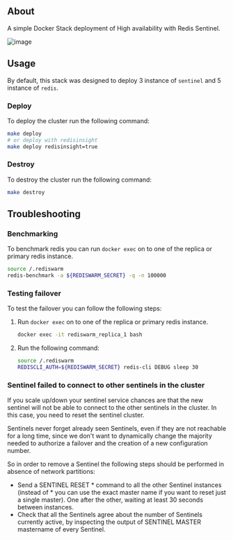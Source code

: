 ## About

A simple Docker Stack deployment of High availability with Redis Sentinel.

![image](https://github.com/rediswarm/stack/assets/4363857/5c3be12b-014b-471b-8ffe-37770194456f)

## Usage

By default, this stack was designed to deploy 3 instance of `sentinel` and 5 instance of `redis`.

### Deploy

To deploy the cluster run the following command:

```bash
make deploy
# or deploy with redisinsight
make deploy redisinsight=true
```

### Destroy

To destroy the cluster run the following command:

```bash
make destroy
```

## Troubleshooting

### Benchmarking

To benchmark redis you can run `docker exec` on to one of the replica or primary redis instance.

```bash
source /.rediswarm
redis-benchmark -a ${REDISWARM_SECRET} -q -n 100000
```

### Testing failover

To test the failover you can follow the following steps:

1. Run `docker exec` on to one of the replica or primary redis instance.
   ```bash
   docker exec -it rediswarm_replica_1 bash
   ```
2. Run the following command:
    ```bash
    source /.rediswarm
    REDISCLI_AUTH=${REDISWARM_SECRET} redis-cli DEBUG sleep 30
    ```

### Sentinel failed to connect to other sentinels in the cluster

If you scale up/down your sentinel service chances are that the new sentinel will not be able to connect to the other sentinels in the cluster. In this case, you need to reset the sentinel cluster.

Sentinels never forget already seen Sentinels, even if they are not reachable for a long time, since we don't want to dynamically change the majority needed to authorize a failover and the creation of a new configuration number.

So in order to remove a Sentinel the following steps should be performed in absence of network partitions:

- Send a SENTINEL RESET * command to all the other Sentinel instances (instead of * you can use the exact master name if you want to reset just a single master). One after the other, waiting at least 30 seconds between instances.
- Check that all the Sentinels agree about the number of Sentinels currently active, by inspecting the output of SENTINEL MASTER mastername of every Sentinel.
